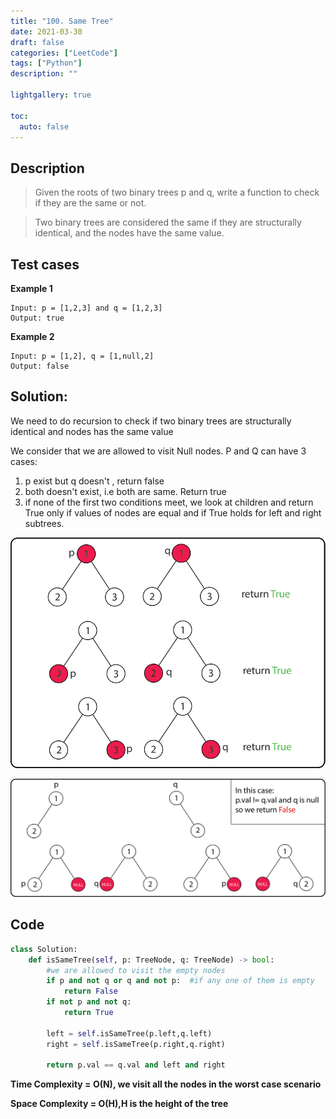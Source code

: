 ```yaml
---
title: "100. Same Tree"
date: 2021-03-30
draft: false
categories: ["LeetCode"]
tags: ["Python"]
description: ""

lightgallery: true

toc:
  auto: false
---
```

## Description
>Given the roots of two binary trees p and q, write a function to check if they are the same or not.

>Two binary trees are considered the same if they are structurally identical, and the nodes have the same value.
## Test cases


**Example 1**

    Input: p = [1,2,3] and q = [1,2,3]
    Output: true


**Example 2**

    Input: p = [1,2], q = [1,null,2]
    Output: false
## Solution:
We need to do recursion to check if two binary trees are structurally identical and nodes has the same value

We consider that we are allowed to visit Null nodes.
P and Q can have 3 cases:
1. p exist but q doesn't , return false
1. both doesn't exist, i.e both are same. Return true
1. if none of the first two conditions meet, we look at children and return True only if values of nodes are equal and if True holds for left and right subtrees.

![Default Case](https://raw.githubusercontent.com/Vamsi-Akhumukhi/LeetCode/master/100.%20Same%20Tree/Same%20tree%20-%202.jpg "Default Case")

![Edge Case](https://raw.githubusercontent.com/Vamsi-Akhumukhi/LeetCode/master/100.%20Same%20Tree/Same%20tree%20Edge%20Case.png.jpg "Edge Case")
## Code

```python
class Solution:
    def isSameTree(self, p: TreeNode, q: TreeNode) -> bool:
        #we are allowed to visit the empty nodes
        if p and not q or q and not p:  #if any one of them is empty
            return False
        if not p and not q:
            return True

        left = self.isSameTree(p.left,q.left)
        right = self.isSameTree(p.right,q.right)

        return p.val == q.val and left and right
```

**Time Complexity = O(N), we visit all the nodes in the worst case scenario**

**Space Complexity = O(H),H is the height of the tree**
